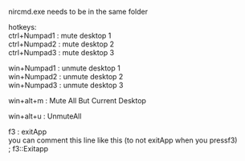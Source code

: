 nircmd.exe needs to be in the same folder

hotkeys:\
ctrl+Numpad1 : mute desktop 1\
ctrl+Numpad2 : mute desktop 2\
ctrl+Numpad3 : mute desktop 3

win+Numpad1 : unmute desktop 1\
win+Numpad2 : unmute desktop 2\
win+Numpad3 : unmute desktop 3

win+alt+m : Mute All But Current Desktop

win+alt+u : UnmuteAll

f3 : exitApp\
you can comment this line like this (to not exitApp when you pressf3)\
; f3::Exitapp